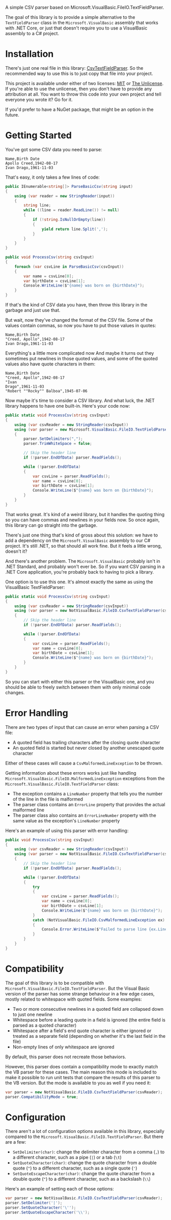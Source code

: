 A simple CSV parser based on Microsoft.VisualBasic.FileIO.TextFieldParser.

The goal of this library is to provide a simple alternative to the `TextFieldParser` class in the `Microsoft.VisualBasic` assembly that works with .NET Core, or just that doesn't require you to use a VisualBasic assembly to a C# project.


Installation
============
There's just one real file in this library: [CsvTextFieldParser](CsvTextFieldParser/CsvTextFieldParser.cs).  So the recommended way to use this is to just copy that file into your project.

This project is available under either of two licenses: [MIT](LICENSE) or [The Unlicense](UNLICENSE).  If you're able to use the unlicense, then you don't have to provide any attribution at all.  You want to throw this code into your own project and tell everyone you wrote it?  Go for it.

If you'd prefer to have a NuGet package, that might be an option in the future.


Getting Started
===============
You've got some CSV data you need to parse:

```csv
Name,Birth Date
Apollo Creed,1942-08-17
Ivan Drago,1961-11-03
```

That's easy, it only takes a few lines of code:

```c#
public IEnumerable<string[]> ParseBasicCsv(string input)
{
	using (var reader = new StringReader(input))
	{
		string line;
		while ((line = reader.ReadLine()) != null)
		{
			if (!string.IsNullOrEmpty(line))
			{
				yield return line.Split(',');
			}
		}
	}
}

public void ProcessCsv(string csvInput)
{
	foreach (var csvLine in ParseBasicCsv(csvInput))
	{
		var name = csvLine[0];
		var birthDate = csvLine[1];
		Console.WriteLine($"{name} was born on {birthDate}");
	}
}
```

If that's the kind of CSV data you have, then throw this library in the garbage and just use that.

But wait, now they've changed the format of the CSV file.  Some of the values contain commas, so now you have to put those values in quotes:

```csv
Name,Birth Date
"Creed, Apollo",1942-08-17
Ivan Drago,1961-11-03
```

Everything's a little more complicated now  And maybe it turns out they sometimes put newlines in those quoted values, and some of the quoted values also have quote characters in them:

```csv
Name,Birth Date
"Creed, Apollo",1942-08-17
"Ivan 
Drago",1961-11-03
"Robert ""Rocky"" Balboa",1945-07-06
```

Now maybe it's time to consider a CSV library.  And what luck, the .NET library happens to have one built-in.  Here's your code now:

```c#
public static void ProcessCsv(string csvInput)
{
	using (var csvReader = new StringReader(csvInput))
	using (var parser = new Microsoft.VisualBasic.FileIO.TextFieldParser(csvReader))
	{
		parser.SetDelimiters(",");
		parser.TrimWhiteSpace = false;

		// Skip the header line
		if (!parser.EndOfData) parser.ReadFields();

		while (!parser.EndOfData)
		{
			var csvLine = parser.ReadFields();
			var name = csvLine[0];
			var birthDate = csvLine[1];
			Console.WriteLine($"{name} was born on {birthDate}");
		}
	}
}
```

That works great.  It's kind of a weird library, but it handles the quoting thing so you can have commas and newlines in your fields now.  So once again, this library can go straight into the garbage.

There's just one thing that's kind of gross about this solution: we have to add a dependency on the `Microsoft.VisualBasic` assembly to our C# project.  It's still .NET, so that should all work fine.  But it feels a little wrong, doesn't it?

And there's another problem.  The `Microsoft.VisualBasic` probably isn't in .NET Standard, and probably won't ever be.  So if you want CSV parsing in a .NET Core application, you're probably back to having to pick a library.

One option is to use this one.  It's almost exactly the same as using the VisualBasic TextFieldParser:

```c#
public static void ProcessCsv(string csvInput)
{
	using (var csvReader = new StringReader(csvInput))
	using (var parser = new NotVisualBasic.FileIO.CsvTextFieldParser(csvReader))
	{
		// Skip the header line
		if (!parser.EndOfData) parser.ReadFields();

		while (!parser.EndOfData)
		{
			var csvLine = parser.ReadFields();
			var name = csvLine[0];
			var birthDate = csvLine[1];
			Console.WriteLine($"{name} was born on {birthDate}");
		}
	}
}
```

So you can start with either this parser or the VisualBasic one, and you should be able to freely switch between them with only minimal code changes.


Error Handling
==============
There are two types of input that can cause an error when parsing a CSV file:

* A quoted field has trailing characters after the closing quote character
* An quoted field is started but never closed by another unescaped quote character

Either of these cases will cause a `CsvMalformedLineException` to be thrown.

Getting information about these errors works just like handling `Microsoft.VisualBasic.FileIO.MalformedLineException` exceptions from the  `Microsoft.VisualBasic.FileIO.TextFieldParser` class:

* The exception contains a `LineNumber` property that tells you the number of the line in the file is malformed
* The parser class contains an `ErrorLine` property that provides the actual malformed line
* The parser class also contains an `ErrorLineNumber` property with the same value as the exception's `LineNumber` property

Here's an example of using this parser with error handling:

```c#
public void ProcessCsv(string csvInput)
{
	using (var csvReader = new StringReader(csvInput))
	using (var parser = new NotVisualBasic.FileIO.CsvTextFieldParser(csvReader))
	{
		// Skip the header line
		if (!parser.EndOfData) parser.ReadFields();

		while (!parser.EndOfData)
		{
			try
			{
				var csvLine = parser.ReadFields();
				var name = csvLine[0];
				var birthDate = csvLine[1];
				Console.WriteLine($"{name} was born on {birthDate}");
			}
			catch (NotVisualBasic.FileIO.CsvMalformedLineException ex)
			{
				Console.Error.WriteLine($"Failed to parse line {ex.LineNumber}: {parser.ErrorLine}");
			}
		}
	}
}
```


Compatibility
=============
The goal of this library is to be compatible with `Microsoft.VisualBasic.FileIO.TextFieldParser`.  But the Visual Basic version of the parser has some strange behaviour in a few edge cases, mostly related to whitespace with quoted fields.  Some examples:

* Two or more consecutive newlines in a quoted field are collapsed down to just one newline
* Whitespace before a leading quote in a field is ignored (the entire field is parsed as a quoted character)
* Whitespace after a field's end quote character is either ignored or treated as a separate field (depending on whether it's the last field in the file)
* Non-empty lines of only whitespace are ignored

By default, this parser does not recreate those behaviors.

However, this parser does contain a compatibility mode to exactly match the VB parser for these cases.  The main reason this mode is included to make it possible to run unit tests that compare the results of this parser to the VB version.  But the mode is available to you as well if you need it:

```c#
var parser = new NotVisualBasic.FileIO.CsvTextFieldParser(csvReader);
parser.CompatibilityMode = true;
```


Configuration
=============
There aren't a lot of configuration options available in this library, especially compared to the `Microsoft.VisualBasic.FileIO.TextFieldParser`.  But there are a few:

* `SetDelimiter(char)`: change the delimiter character from a comma (`,`) to a different character, such as a pipe (`|`) or a tab (`\t`)
* `SetQuoteCharacter(char)`: change the quote character from a double quote (`"`) to a different character, such as a single quote (`'`)
* `SetQuoteEscapeCharacter(char)`: change the quote character from a double quote (`"`) to a different character, such as a backslash (`\\`)

Here's an example of setting each of those options:

```c#
var parser = new NotVisualBasic.FileIO.CsvTextFieldParser(csvReader);
parser.SetDelimiter('|');
parser.SetQuoteCharacter('\'');
parser.SetQuoteEscapeCharacter('\\');
```
